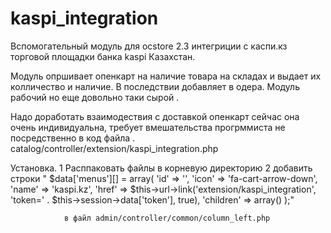 # kaspi_integration

Вспомогательный модуль для  ocstore 2.3 интегриции с каспи.кз торговой площадки банка kaspi Казахстан.

Модуль опршивает опенкарт на наличие товара на складах и выдает их колличество и наличие. В последствии добавляет в одера. Модуль рабочий но еще довольно таки сырой .

Надо доработать взаимодествия с доставкой опенкарт сейчас она очень индивидуальна, требует вмешательства прогрммиста не посредственно в код файла . catalog/controller/extension/kaspi_integration.php

Установка. 
 1 Расппаковать файлы в корневую директорию
 2 добавить строки " $data['menus'][] = array(
					'id'       => '',
					'icon'	   => 'fa-cart-arrow-down', 
					'name'	   => 'kaspi.kz',
					'href'     => $this->url->link('extension/kaspi_integration', 'token=' . $this->session->data['token'], true),
					 'children' => array()
				);"

				в файл admin/controller/common/column_left.php
